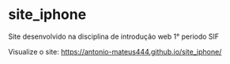 # site_iphone
Site desenvolvido na disciplina de introdução web 1° periodo SIF

Visualize o site: https://antonio-mateus444.github.io/site_iphone/
